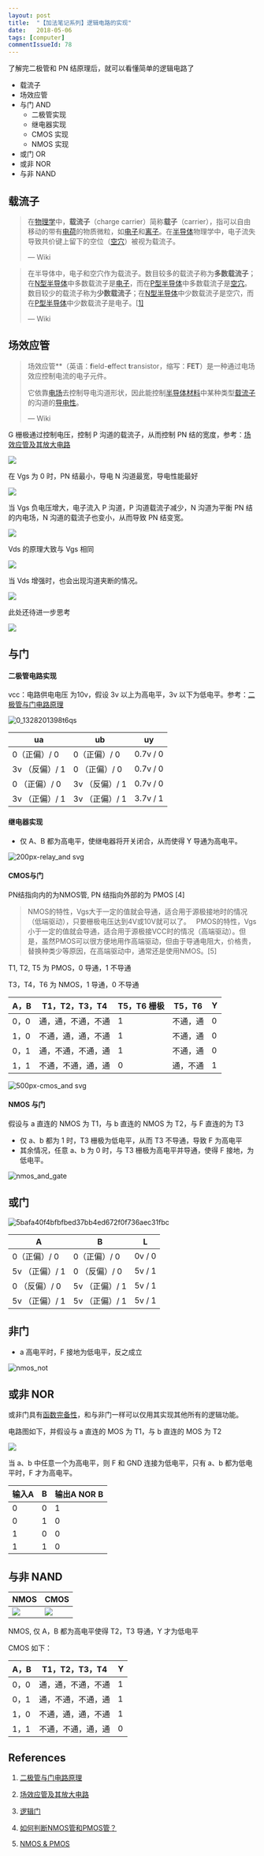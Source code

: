 ```yaml
---
layout: post
title:  "【加法笔记系列】逻辑电路的实现"
date:   2018-05-06
tags: [computer]
commentIssueId: 78
---
```


了解完二极管和 PN 结原理后，就可以看懂简单的逻辑电路了
* 载流子
* 场效应管
* 与门 AND
  * 二极管实现
  * 继电器实现
  * CMOS 实现
  * NMOS 实现
* 或门 OR
* 或非 NOR
* 与非 NAND


## 载流子

> 在[物理学](https://zh.wikipedia.org/wiki/%E7%89%A9%E7%90%86%E5%AD%A6)中，**载流子**（charge carrier）简称**载子**（carrier），指可以自由移动的带有[电荷](https://zh.wikipedia.org/wiki/%E7%94%B5%E8%8D%B7)的物质微粒，如[电子](https://zh.wikipedia.org/wiki/%E7%94%B5%E5%AD%90)和[离子](https://zh.wikipedia.org/wiki/%E7%A6%BB%E5%AD%90)。在[半导体](https://zh.wikipedia.org/wiki/%E5%8D%8A%E5%AF%BC%E4%BD%93)物理学中，电子流失导致共价键上留下的空位（[空穴](https://zh.wikipedia.org/wiki/%E7%A9%BA%E7%A9%B4)）被视为载流子。
>
> — Wiki

> 在半导体中，电子和空穴作为载流子。数目较多的载流子称为**多数载流子**；在[N型半导体](https://zh.wikipedia.org/wiki/N%E5%9E%8B%E5%8D%8A%E5%AF%BC%E4%BD%93)中多数载流子是[电子](https://zh.wikipedia.org/wiki/%E7%94%B5%E5%AD%90)，而在[P型半导体](https://zh.wikipedia.org/wiki/P%E5%9E%8B%E5%8D%8A%E5%AF%BC%E4%BD%93)中多数载流子是[空穴](https://zh.wikipedia.org/wiki/%E7%A9%BA%E7%A9%B4)。数目较少的载流子称为**少数载流子**；在[N型半导体](https://zh.wikipedia.org/wiki/N%E5%9E%8B%E5%8D%8A%E5%AF%BC%E4%BD%93)中少数载流子是空穴，而在[P型半导体](https://zh.wikipedia.org/wiki/P%E5%9E%8B%E5%8D%8A%E5%AF%BC%E4%BD%93)中少数载流子是电子。[[1\]](https://zh.wikipedia.org/wiki/%E8%BD%BD%E6%B5%81%E5%AD%90#cite_note-1)
>
> — Wiki



## 场效应管

> 场效应管**（英语：**f**ield-**e**ffect **t**ransistor，缩写：**FET**）是一种通过电场效应控制电流的电子元件。
>
> 它依靠[电场](https://zh.wikipedia.org/wiki/%E7%94%B5%E5%9C%BA)去控制导电沟道形状，因此能控制[半导体材料](https://zh.wikipedia.org/wiki/%E5%8D%8A%E5%AF%BC%E4%BD%93%E6%9D%90%E6%96%99)中某种类型[载流子](https://zh.wikipedia.org/wiki/%E8%BD%BD%E6%B5%81%E5%AD%90)的沟道的[导电性](https://zh.wikipedia.org/wiki/%E5%AF%BC%E7%94%B5%E6%80%A7)。
>
> — Wiki

G 栅极通过控制电压，控制 P 沟道的载流子，从而控制 PN 结的宽度，参考：[场效应管及其放大电路](https://wenku.baidu.com/view/af0f46f6ff00bed5b8f31dc5.html)

![](https://user-images.githubusercontent.com/7157346/39669895-2c8bb7a2-512b-11e8-8da4-89891b3ee889.png)

在 Vgs 为 0 时，PN 结最小，导电 N 沟道最宽，导电性能最好

![](https://user-images.githubusercontent.com/7157346/39669896-2cd3973e-512b-11e8-9dbe-599ef71d016c.png)

当 Vgs 负电压增大，电子流入 P 沟道，P 沟道载流子减少，N 沟道为平衡 PN 结的内电场，N 沟道的载流子也变小，从而导致 PN 结变宽。

![](https://user-images.githubusercontent.com/7157346/39669897-2d1a3248-512b-11e8-8598-edabd33db2ed.png)

Vds 的原理大致与 Vgs 相同

![](https://user-images.githubusercontent.com/7157346/39669898-2d7f1e1a-512b-11e8-8286-9be19deed2b0.png)

当 Vds 增强时，也会出现沟道夹断的情况。

![](https://user-images.githubusercontent.com/7157346/39669899-2dca9fe8-512b-11e8-9655-59081c004527.png)

此处还待进一步思考

![](https://user-images.githubusercontent.com/7157346/39669900-2e1509ca-512b-11e8-9b75-f199c0978d31.png)

## 与门

#### 二极管电路实现

vcc：电路供电电压 为10v，假设 3v 以上为高电平，3v 以下为低电平。参考：[二极管与门电路原理](https://blog.csdn.net/gdt_a20/article/details/7229989)

![0_1328201398t6qs](https://user-images.githubusercontent.com/7157346/39664844-8b6045c8-50bc-11e8-8eaa-7b09dd6fbe23.gif)

| ua             | ub             | uy       |
| -------------- | -------------- | -------- |
| 0（正偏）/ 0   | 0（正偏）/ 0   | 0.7v / 0 |
| 3v （反偏）/ 1 | 0 （正偏）/ 0  | 0.7v / 0 |
| 0 （正偏）/ 0  | 3v （反偏）/ 1 | 0.7v / 0 |
| 3v （正偏）/ 1 | 3v （正偏）/ 1 | 3.7v / 1 |

#### 继电器实现

* 仅 A、B 都为高电平，使继电器将开关闭合，从而使得 Y 导通为高电平。

![200px-relay_and svg](https://user-images.githubusercontent.com/7157346/39669460-cb4e7774-511e-11e8-91b2-1e3512934cc3.png)



#### CMOS与门

PN结指向内的为NMOS管, PN 结指向外部的为 PMOS [4]

> NMOS的特性，Vgs大于一定的值就会导通，适合用于源极接地时的情况（低端驱动），只要栅极电压达到4V或10V就可以了。
>   PMOS的特性，Vgs小于一定的值就会导通，适合用于源极接VCC时的情况（高端驱动）。但是，虽然PMOS可以很方便地用作高端驱动，但由于导通电阻大，价格贵，替换种类少等原因，在高端驱动中，通常还是使用NMOS。[5]



T1, T2, T5 为 PMOS，0 导通，1 不导通

T3，T4，T6 为 NMOS，1 导通，0 不导通

| A，B | T1，T2，T3，T4     | T5，T6 栅极 | T5，T6   | Y    |
| ---- | ------------------ | ----------- | -------- | ---- |
| 0，0 | 通，通，不通，不通 | 1           | 不通，通 | 0    |
| 1，0 | 不通，通，通，不通 | 1           | 不通，通 | 0    |
| 0，1 | 通，不通，不通，通 | 1           | 不通，通 | 0    |
| 1，1 | 不通，不通，通，通 | 0           | 通，不通 | 1    |



![500px-cmos_and svg](https://user-images.githubusercontent.com/7157346/39670137-ac0f34d6-5130-11e8-8001-351b6b6d7748.png)

#### NMOS 与门

假设与 a 直连的 NMOS 为 T1，与 b 直连的 NMOS 为 T2，与 F 直连的为 T3

* 仅 a、b 都为 1 时，T3 栅极为低电平，从而 T3 不导通，导致 F 为高电平
* 其余情况，任意 a、b 为 0 时，与 T3 栅极为高电平并导通，使得 F 接地，为低电平。

![nmos_and_gate](https://user-images.githubusercontent.com/7157346/39670138-ad4438b0-5130-11e8-9c9f-b4ed43d4b3ae.png)

## 或门

![5bafa40f4bfbfbed37bb4ed672f0f736aec31fbc](https://user-images.githubusercontent.com/7157346/39664893-7563558e-50bd-11e8-8e5a-8af85ebab2dc.jpg)

| A              | B              | L      |
| -------------- | -------------- | ------ |
| 0（正偏）/ 0   | 0（正偏）/ 0   | 0v / 0 |
| 5v （正偏）/ 1 | 0 （反偏）/ 0  | 5v / 1 |
| 0 （反偏）/ 0  | 5v （正偏）/ 1 | 5v / 1 |
| 5v （正偏）/ 1 | 5v （正偏）/ 1 | 5v / 1 |

## 非门

* a 高电平时，F 接地为低电平，反之成立

![nmos_not](https://user-images.githubusercontent.com/7157346/39670175-81f94fb4-5131-11e8-9880-ab8e83372978.png)



## 或非 NOR

或非门具有[函数完备性](https://zh.wikipedia.org/wiki/%E5%87%BD%E6%95%B0%E5%AE%8C%E5%A4%87%E6%80%A7)，和与非门一样可以仅用其实现其他所有的逻辑功能。

电路图如下，并假设与 a 直连的 MOS 为 T1，与 b 直连的 MOS 为 T2

![](https://upload.wikimedia.org/wikipedia/commons/a/ab/NMOS_NOR.png)

当 a、b 中任意一个为高电平，则 F 和 GND 连接为低电平，只有 a、b 都为低电平时，F 才为高电平。


| **输入**A | B    | **输出**A NOR B |
| --------- | ---- | --------------- |
| 0         | 0    | 1               |
| 0         | 1    | 0               |
| 1         | 0    | 0               |
| 1         | 1    | 0               |

## 与非 NAND

| NMOS                                                         | CMOS                                                         |
| ------------------------------------------------------------ | ------------------------------------------------------------ |
| ![](https://upload.wikimedia.org/wikipedia/commons/e/e8/Nmos_enhancement_saturated_nand.svg) | ![](https://upload.wikimedia.org/wikipedia/commons/d/d7/Cmos_nand.svg) |

NMOS, 仅 A，B 都为高电平使得 T2，T3 导通，Y 才为低电平

CMOS 如下：

| A，B | T1，T2，T3，T4     | Y    |
| ---- | ------------------ | ---- |
| 0，0 | 通，通，不通，不通 | 1    |
| 0，1 | 通，不通，不通，通 | 1    |
| 1，0 | 不通，通，通，不通 | 1    |
| 1，1 | 不通，不通，通，通 | 0    |



## References

1. [二极管与门电路原理](https://blog.csdn.net/gdt_a20/article/details/7229989)
2. [场效应管及其放大电路](https://wenku.baidu.com/view/af0f46f6ff00bed5b8f31dc5.html)
3. [逻辑门](https://zh.wikipedia.org/wiki/%E9%82%8F%E8%BC%AF%E9%96%98)
4. [如何判断NMOS管和PMOS管？](https://jingyan.baidu.com/article/ceb9fb10c220a18cac2ba045.html)
5. [NMOS & PMOS](http://www.360doc.com/content/13/1115/17/532901_329468225.shtml)

   ​
